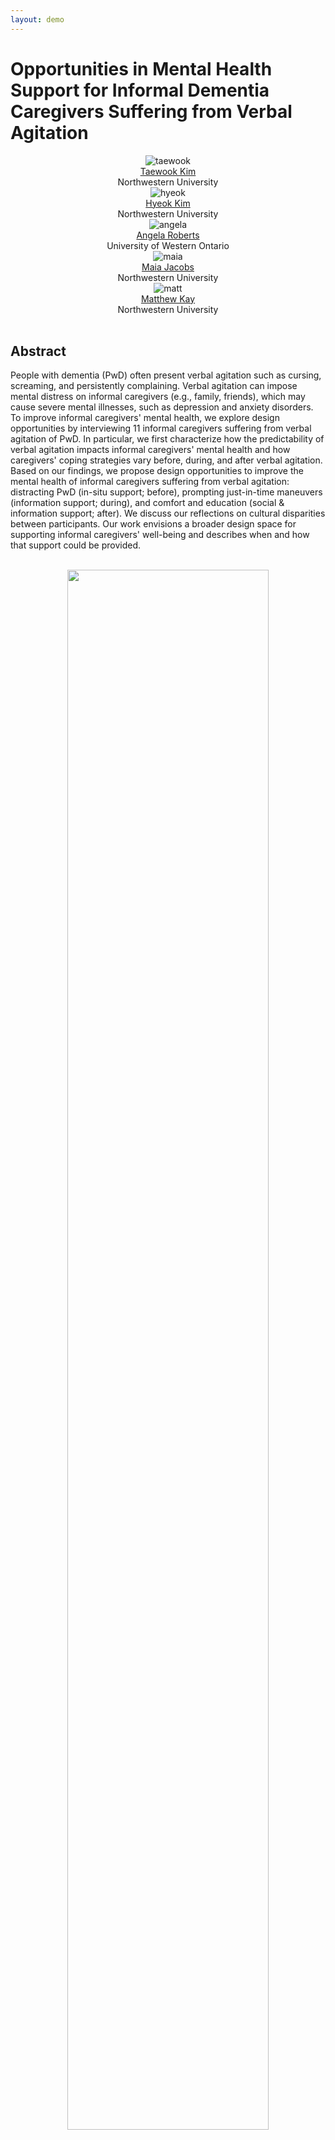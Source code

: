 ```yaml
---
layout: demo
---
```


# Opportunities in Mental Health Support for Informal Dementia Caregivers Suffering from Verbal Agitation

<!-- _yay_ -->

<div class="authorlists" align="center">
	<div class="author">
		<img src="/assets/authors/mint_small.jpg" alt="taewook">
		<div class="authorname">
			<a href="https://hcikim.github.io/" target="_blank">Taewook Kim<br></a>Northwestern University
		</div>
	</div>
	<div class="author">
		<img src="/assets/authors/hyeok.png" alt="hyeok">
		<div class="authorname">
			<a href="https://hyeok.me/" target="_blank">Hyeok Kim<br></a>Northwestern University
		</div>
	</div>
	<div class="author">
		<img src="/assets/authors/angela.png" alt="angela">
		<div class="authorname">
			<a href="https://www.uwo.ca/fhs/csd//about/faculty/roberts_a.html" target="_blank">Angela Roberts<br></a>University of Western Ontario
		</div>
	</div>
	<div class="author">
		<img src="/assets/authors/maia.jpeg" alt="maia">
		<div class="authorname">
			<a href="https://sites.northwestern.edu/nupath/people/" target="_blank">Maia Jacobs<br></a>Northwestern University
		</div>
	</div>
	<div class="author">
		<img src="/assets/authors/matt.jpeg" alt="matt">
		<div class="authorname">
			<a href="https://www.mjskay.com/" target="_blank">Matthew Kay<br></a>Northwestern University
		</div>
	</div>
</div>


<br>

## Abstract

People with dementia (PwD) often present verbal agitation such as cursing, screaming, and persistently complaining. Verbal agitation can impose mental distress on informal caregivers (e.g., family, friends), which may cause severe mental illnesses, such as depression and anxiety disorders. To improve informal caregivers' mental health, we explore design opportunities by interviewing 11 informal caregivers suffering from verbal agitation of PwD. In particular, we first characterize how the predictability of verbal agitation impacts informal caregivers' mental health and how caregivers' coping strategies vary before, during, and after verbal agitation. Based on our findings, we propose design opportunities to improve the mental health of informal caregivers suffering from verbal agitation: distracting PwD (in-situ support; before), prompting just-in-time maneuvers (information support; during), and comfort and education (social & information support; after). We discuss our reflections on cultural disparities between participants. Our work envisions a broader design space for supporting informal caregivers' well-being and describes when and how that support could be provided.

<br>

<div class="ui" align="center">
	<img src="./assets/dementia_va.png" width="80%">
</div>

<br>

## Research Questions


<ul>
  <li><b>RQ1</b>: In what exact situations do informal caregivers experience verbal agitation of PwD?</li>
  <li><b>RQ2</b>: How do informal caregivers of PwD cope with the situation of verbal agitation?</li>
  <li><b>RQ3</b>: What kind of technological support could be useful for the mental well-being of
informal caregivers experiencing verbal agitation of PwD?</li>
</ul>

<br>

## Design Framework

We synthesize our findings on current coping strategies (RQ2) and technology suggestions (RQ3) of
our participants (informal caregivers) to derive design opportunities for before/during/after verbal agitation.

<div class="ui" align="center">
	<img src="./assets/dementia_framework.png" width="85%">
</div>


<br>

## Design Ideas

A potential example of application, modalities, and artifacts for i) before, ii) during, and iii) after verbal agitation of PwD for improving informal caregivers’ mental well-being.

<div class="ui" align="center">
	<img src="/assets/dementia_table.png" width="85%">
</div>


<br>

## BibTeX

<button onclick="openWin()">Camera-Ready (PDF)</button>
<button onclick="copyfunc()" id="copy">Copy to Clipboard</button>

```
@article{kim2024dementia,
 author = {Kim, Taewook and Kim, Hyeok and Roberts, Angela and Jacobs, Maia and Kay, Matthew},
 title = {Opportunities in Mental Health Support for Informal Dementia Caregivers Suffering from Verbal Agitation},
 journal = {Proc. ACM Hum.-Comput. Interact.},
 issue_date = {April 2024},
 volume = {8},
 number = {CSCW},
 month = april,
 year = {2024},
 issn = {2573-0142},
 pages = {},
 articleno = {104},
 numpages = {26},
 url = {https://doi.org/10.1145/3637381},
 doi = {10.1145/3637381},
 acmid = {},
 publisher = {ACM},
 address = {New York, NY, USA},
 keywords = {Informal caregivers, Mental health, People with dementia, Verbal agitation},
} 
```

<br>

<script>
	function openWin() {
		window.open("https://hcikim.github.io/assets/CSCW_Kim_Dementia.pdf");
	}
</script>

[◀︎ back](./)
